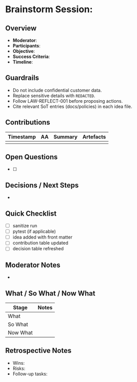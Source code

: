 # Brainstorm Session: <Topic>

## Overview
- **Moderator**: <owner>
- **Participants**: <list of AA IDs>
- **Objective**: <problem to explore>
- **Success Criteria**: <what decides a successful session>
- **Timeline**: <start-end>

## Guardrails
- Do not include confidential customer data.
- Replace sensitive details with `REDACTED`.
- Follow LAW-REFLECT-001 before proposing actions.
- Cite relevant SoT entries (docs/policies) in each idea file.

## Contributions
| Timestamp | AA | Summary | Artefacts |
| --- | --- | --- | --- |
|  |  |  |  |

## Open Questions
- [ ] <question>

## Decisions / Next Steps
- <item>


## Quick Checklist
- [ ] sanitize run
- [ ] pytest (if applicable)
- [ ] idea added with front matter
- [ ] contribution table updated
- [ ] decision table refreshed

## Moderator Notes
-

## What / So What / Now What
| Stage | Notes |
| --- | --- |
| What |  |
| So What |  |
| Now What |  |

## Retrospective Notes
- Wins:
- Risks:
- Follow-up tasks:
